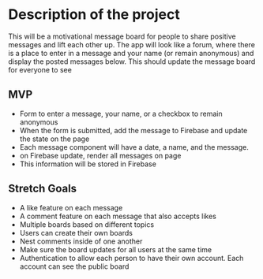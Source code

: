 # Description of the project

This will be a motivational message board for people to share positive messages and lift each other up. The app will look like a forum, where there is a place to enter in a message and your name (or remain anonymous) and display the posted messages below. This should update the message board for everyone to see

## MVP

- Form to enter a message, your name, or a checkbox to remain anonymous
- When the form is submitted, add the message to Firebase and update the state on the page
- Each message component will have a date, a name, and the message. 
- on Firebase update, render all messages on page
- This information will be stored in Firebase

## Stretch Goals

- A like feature on each message
- A comment feature on each message that also accepts likes
- Multiple boards based on different topics
- Users can create their own boards
- Nest comments inside of one another
- Make sure the board updates for all users at the same time
- Authentication to allow each person to have their own account. Each account can see the public board 